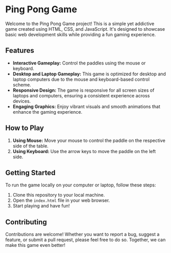 # Ping Pong Game

Welcome to the Ping Pong Game project! This is a simple yet addictive game created using HTML, CSS, and JavaScript. It's designed to showcase basic web development skills while providing a fun gaming experience.


## Features

- **Interactive Gameplay:** Control the paddles using the mouse or keyboard.
- **Desktop and Laptop Gameplay:** This game is optimized for desktop and laptop computers due to the mouse and keyboard-based control scheme.
- **Responsive Design:** The game is responsive for all screen sizes of laptops and computers, ensuring a consistent experience across devices.
- **Engaging Graphics:** Enjoy vibrant visuals and smooth animations that enhance the gaming experience.


## How to Play

1. **Using Mouse:** Move your mouse to control the paddle on the respective side of the table.
2. **Using Keyboard:** Use the arrow keys to move the paddle on the left side.


## Getting Started

To run the game locally on your computer or laptop, follow these steps:

1. Clone this repository to your local machine.
2. Open the `index.html` file in your web browser.
3. Start playing and have fun!


## Contributing

Contributions are welcome! Whether you want to report a bug, suggest a feature, or submit a pull request, please feel free to do so. Together, we can make this game even better!
